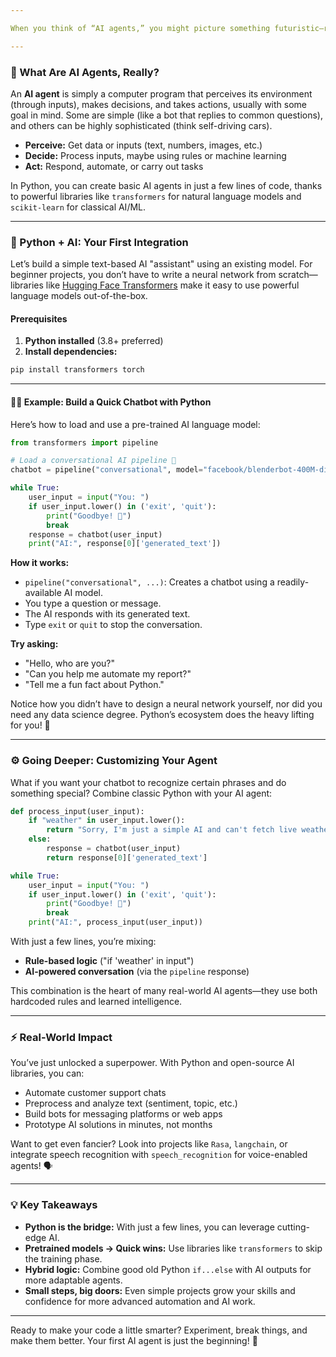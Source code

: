 ```yaml
---

When you think of “AI agents,” you might picture something futuristic—robot assistants or super-intelligent chatbots. But today, thanks to Python, integrating powerful AI into your projects is accessible to everyone. In this section, we'll explore what AI agents are, how Python connects you to their magic, and walk step-by-step through building your first simple AI-powered assistant. Ready? Let’s give your code a brain! 🧠✨

---
```


### 🤔 What Are AI Agents, Really?

An **AI agent** is simply a computer program that perceives its environment (through inputs), makes decisions, and takes actions, usually with some goal in mind. Some are simple (like a bot that replies to common questions), and others can be highly sophisticated (think self-driving cars).

- **Perceive:** Get data or inputs (text, numbers, images, etc.)
- **Decide:** Process inputs, maybe using rules or machine learning
- **Act:** Respond, automate, or carry out tasks

In Python, you can create basic AI agents in just a few lines of code, thanks to powerful libraries like `transformers` for natural language models and `scikit-learn` for classical AI/ML.

---

### 🔌 Python + AI: Your First Integration

Let’s build a simple text-based AI "assistant" using an existing model. For beginner projects, you don’t have to write a neural network from scratch—libraries like [Hugging Face Transformers](https://huggingface.co/docs/transformers/) make it easy to use powerful language models out-of-the-box. 

#### Prerequisites

1. **Python installed** (3.8+ preferred)
2. **Install dependencies:**

```bash
pip install transformers torch
```

---

#### 👩‍💻 Example: Build a Quick Chatbot with Python

Here’s how to load and use a pre-trained AI language model:


```python
from transformers import pipeline

# Load a conversational AI pipeline 🚀
chatbot = pipeline("conversational", model="facebook/blenderbot-400M-distill")

while True:
    user_input = input("You: ")
    if user_input.lower() in ('exit', 'quit'):
        print("Goodbye! 👋")
        break
    response = chatbot(user_input)
    print("AI:", response[0]['generated_text'])
```

**How it works:**
- `pipeline("conversational", ...)`: Creates a chatbot using a readily-available AI model.
- You type a question or message.
- The AI responds with its generated text.
- Type `exit` or `quit` to stop the conversation.

**Try asking:**  
- "Hello, who are you?"  
- "Can you help me automate my report?"  
- "Tell me a fun fact about Python."

Notice how you didn’t have to design a neural network yourself, nor did you need any data science degree. Python’s ecosystem does the heavy lifting for you! 💪

---

### ⚙️ Going Deeper: Customizing Your Agent

What if you want your chatbot to recognize certain phrases and do something special? Combine classic Python with your AI agent:

```python
def process_input(user_input):
    if "weather" in user_input.lower():
        return "Sorry, I'm just a simple AI and can't fetch live weather yet! ☁️"
    else:
        response = chatbot(user_input)
        return response[0]['generated_text']

while True:
    user_input = input("You: ")
    if user_input.lower() in ('exit', 'quit'):
        print("Goodbye! 👋")
        break
    print("AI:", process_input(user_input))
```

With just a few lines, you’re mixing:
- **Rule-based logic** ("if 'weather' in input")
- **AI-powered conversation** (via the `pipeline` response)

This combination is the heart of many real-world AI agents—they use both hardcoded rules and learned intelligence.

---

### ⚡ Real-World Impact

You’ve just unlocked a superpower. With Python and open-source AI libraries, you can:

- Automate customer support chats
- Preprocess and analyze text (sentiment, topic, etc.)
- Build bots for messaging platforms or web apps
- Prototype AI solutions in minutes, not months

Want to get even fancier? Look into projects like `Rasa`, `langchain`, or integrate speech recognition with `speech_recognition` for voice-enabled agents! 🗣️

---

### 💡 Key Takeaways

- **Python is the bridge:** With just a few lines, you can leverage cutting-edge AI.
- **Pretrained models → Quick wins:** Use libraries like `transformers` to skip the training phase.
- **Hybrid logic:** Combine good old Python `if...else` with AI outputs for more adaptable agents.
- **Small steps, big doors:** Even simple projects grow your skills and confidence for more advanced automation and AI work.

---

Ready to make your code a little smarter? Experiment, break things, and make them better. Your first AI agent is just the beginning! 🚀